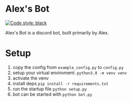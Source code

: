 # Alex's Bot
[![Code style: black](https://img.shields.io/badge/code%20style-black-000000.svg)](https://github.com/psf/black)

Alex's Bot is a discord bot, built primarily by Alex.

# Setup

1. copy the config from `example_config.py` to `config.py`
2. setup your virtual enviroment: `python3.8 -m venv venv`
4. activate the venv
5. install deps `pip install -r requirements.txt`
6. run the startup file `python setup.py`
7. bot can be started with `python bot.py`
